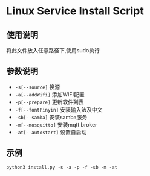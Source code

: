 # Linux Service Install Script

## 使用说明
将此文件放入任意路径下,使用sudo执行

## 参数说明
-  `-s[--source]` 换源
-  `-a[--addWifi]` 添加WIFI配置
-  `-p[--prepare]` 更新软件列表
-  `-f[--fontPinyin]` 安装输入法及中文
-  `-sb[--samba]` 安装samba服务
-  `-m[--mosquitto]` 安装mqtt broker
-  `-at[--autostart]` 设置自启动

## 示例

`python3 install.py -s -a -p -f -sb -m -at`
